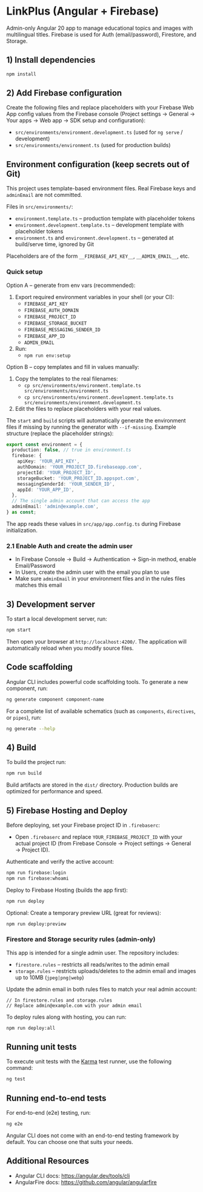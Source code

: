 # LinkPlus (Angular + Firebase)

Admin-only Angular 20 app to manage educational topics and images with multilingual titles. Firebase is used for Auth (email/password), Firestore, and Storage.

## 1) Install dependencies

```bash
npm install
```

## 2) Add Firebase configuration

Create the following files and replace placeholders with your Firebase Web App config values from the Firebase console (Project settings → General → Your apps → Web app → SDK setup and configuration):

- `src/environments/environment.development.ts` (used for `ng serve` / development)
- `src/environments/environment.ts` (used for production builds)


## Environment configuration (keep secrets out of Git)

This project uses template-based environment files. Real Firebase keys and `adminEmail` are not committed.

Files in `src/environments/`:

- `environment.template.ts` – production template with placeholder tokens
- `environment.development.template.ts` – development template with placeholder tokens
- `environment.ts` and `environment.development.ts` – generated at build/serve time, ignored by Git

Placeholders are of the form `__FIREBASE_API_KEY__`, `__ADMIN_EMAIL__`, etc.

### Quick setup

Option A – generate from env vars (recommended):

1. Export required environment variables in your shell (or your CI):
   - `FIREBASE_API_KEY`
   - `FIREBASE_AUTH_DOMAIN`
   - `FIREBASE_PROJECT_ID`
   - `FIREBASE_STORAGE_BUCKET`
   - `FIREBASE_MESSAGING_SENDER_ID`
   - `FIREBASE_APP_ID`
   - `ADMIN_EMAIL`
2. Run:
   - `npm run env:setup`

Option B – copy templates and fill in values manually:

1. Copy the templates to the real filenames:
   - `cp src/environments/environment.template.ts src/environments/environment.ts`
   - `cp src/environments/environment.development.template.ts src/environments/environment.development.ts`
2. Edit the files to replace placeholders with your real values.

The `start` and `build` scripts will automatically generate the environment files if missing by running the generator with `--if-missing`.
Example structure (replace the placeholder strings):

```ts
export const environment = {
  production: false, // true in environment.ts
  firebase: {
    apiKey: 'YOUR_API_KEY',
    authDomain: 'YOUR_PROJECT_ID.firebaseapp.com',
    projectId: 'YOUR_PROJECT_ID',
    storageBucket: 'YOUR_PROJECT_ID.appspot.com',
    messagingSenderId: 'YOUR_SENDER_ID',
    appId: 'YOUR_APP_ID',
  },
  // The single admin account that can access the app
  adminEmail: 'admin@example.com',
} as const;
```

The app reads these values in `src/app/app.config.ts` during Firebase initialization.

### 2.1 Enable Auth and create the admin user

- In Firebase Console → Build → Authentication → Sign-in method, enable Email/Password
- In Users, create the admin user with the email you plan to use
- Make sure `adminEmail` in your environment files and in the rules files matches this email

## 3) Development server

To start a local development server, run:

```bash
npm start
```

Then open your browser at `http://localhost:4200/`. The application will automatically reload when you modify source files.

## Code scaffolding

Angular CLI includes powerful code scaffolding tools. To generate a new component, run:

```bash
ng generate component component-name
```

For a complete list of available schematics (such as `components`, `directives`, or `pipes`), run:

```bash
ng generate --help
```

## 4) Build

To build the project run:

```bash
npm run build
```

Build artifacts are stored in the `dist/` directory. Production builds are optimized for performance and speed.

## 5) Firebase Hosting and Deploy

Before deploying, set your Firebase project ID in `.firebaserc`:

- Open `.firebaserc` and replace `YOUR_FIREBASE_PROJECT_ID` with your actual project ID
  (from Firebase Console → Project settings → General → Project ID).

Authenticate and verify the active account:

```bash
npm run firebase:login
npm run firebase:whoami
```

Deploy to Firebase Hosting (builds the app first):

```bash
npm run deploy
```

Optional: Create a temporary preview URL (great for reviews):

```bash
npm run deploy:preview
```

### Firestore and Storage security rules (admin-only)

This app is intended for a single admin user. The repository includes:

- `firestore.rules` – restricts all reads/writes to the admin email
- `storage.rules` – restricts uploads/deletes to the admin email and images up to 10MB (`jpeg|png|webp`)

Update the admin email in both rules files to match your real admin account:

```text
// In firestore.rules and storage.rules
// Replace admin@example.com with your admin email
```

To deploy rules along with hosting, you can run:

```bash
npm run deploy:all
```

## Running unit tests

To execute unit tests with the [Karma](https://karma-runner.github.io) test runner, use the following command:

```bash
ng test
```

## Running end-to-end tests

For end-to-end (e2e) testing, run:

```bash
ng e2e
```

Angular CLI does not come with an end-to-end testing framework by default. You can choose one that suits your needs.

## Additional Resources

- Angular CLI docs: https://angular.dev/tools/cli
- AngularFire docs: https://github.com/angular/angularfire
